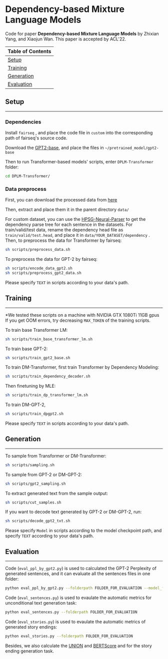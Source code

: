 # Dependency-based Mixture Language Models

Code for paper **Dependency-based Mixture Language Models** by Zhixian Yang, and Xiaojun Wan. This paper is accepted by ACL'22.

| Table of Contents |
|-|
| [Setup](#setup)|
| [Training](#training)|
| [Generation](#generation)|
| [Evaluation](#evaluation)|



## **Setup**
------
### **Dependencies**

Install `fairseq` , and place the code file in `custom` into the corresponding path of fairseq's source code.

Download the [GPT2-base](https://huggingface.co/gpt2), and place the files in `~/pretrained_model/gpt2-base`

Then to run Transformer-based models' scripts, enter `DPLM-Transformer` folder:
```bash
cd DPLM-Transformer/
```

### **Data preprocess**

First, you can download the processed data from [here](https://drive.google.com/file/d/1Z5K_T0-CKg3E_ksSOi2wS_2hYmI6CLR3/view?usp=sharing)

Then, extract and place them it in the parent directory `data/` 

For custom dataset, you can use the [HPSG-Neural-Parser](https://github.com/DoodleJZ/HPSG-Neural-Parser) to get the dependency parse tree for each sentence in the datasets. For train/valid/test data, rename the dependency head file as `train/valid/test.head`, and place it in `data/YOUR_DATASET/dependency` . Then, to preprocess the data for Transformer by fairseq:
```bash
sh scripts/preprocess_data.sh
```
To preprocess the data for GPT-2 by fairseq:
```bash
sh scripts/encode_data_gpt2.sh
sh scripts/preprocess_gpt2_data.sh
```
Please specify `TEXT` in scripts according to your data's path.

## **Training**
------
\*We tested these scripts on a machine with NVIDIA GTX 1080Ti 11GB gpus 
If you get OOM errors, try decreasing ```MAX_TOKEN``` of the training scripts. 

To train base Transformer LM:
```bash
sh scripts/train_base_transformer_lm.sh
```

To train base GPT-2:
```bash
sh scripts/train_gpt2_base.sh
```

To train DM-Transformer, first train Transformer by Dependency Modeling:
```bash
sh scripts/train_dependency_decoder.sh
```
Then finetuning by MLE:
```bash
sh scripts/train_dp_transformer_lm.sh
```

To train DM-GPT-2, 
```bash
sh scripts/train_dpgpt2.sh
```
Please specify `TEXT` in scripts according to your data's path.

## **Generation**
------
To sample from Transformer or DM-Transformer:
```bash
sh scripts/sampling.sh
```

To sample from GPT-2 or DM-GPT-2:
```bash
sh scripts/gpt2_sampling.sh
```

To extract generated text from the sample output:
```bash
sh scripts/cut_samples.sh
```

If you want to decode text generated by GPT-2 or DM-GPT-2,  run:
```bash
sh scripts/decode_gpt2_txt.sh
```

Please specify `Model` in scripts according to the model checkpoint path, and specify `TEXT` according to your data's path.

## **Evaluation**
------
Code (`eval_ppl_by_gpt2.py`) is used to calculated the GPT-2 Perplexity of generated sentences, and it can evaluate all the sentences files in one folder:
```bash
python eval_ppl_by_gpt2.py --folderpath FOLDER_FOR_EVALUATION --model_file PATH_TO_GPT2CHECKPOINT
```
Code (`eval_sentences.py`) is used to evaulate the automatic metrics for unconditional text generation task:
```bash
python eval_sentences.py --folderpath FOLDER_FOR_EVALUATION 
```
Code (`eval_stories.py`) is used to evaulate the automatic metrics of generated story endings:
```bash
python eval_stories.py --folderpath FOLDER_FOR_EVALUATION 
```

Besides, we also calculate the [UNION](https://github.com/thu-coai/UNION) and [BERTScore](https://github.com/Tiiiger/bert_score) and for the story ending generation task.
